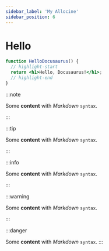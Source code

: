```yaml
---
sidebar_label: 'My Allocine'
sidebar_position: 6
---
```


# Hello

```jsx title="src/components/HelloDocusaurus.js"
function HelloDocusaurus() {
  // highlight-start
  return <h1>Hello, Docusaurus!</h1>;
  // highlight-end
}
```

:::note

Some **content** with _Markdown_ `syntax`.

:::

:::tip

Some **content** with _Markdown_ `syntax`.

:::

:::info

Some **content** with _Markdown_ `syntax`.

:::

:::warning

Some **content** with _Markdown_ `syntax`.

:::

:::danger

Some **content** with _Markdown_ `syntax`.
:::
